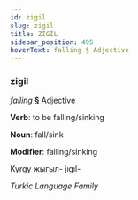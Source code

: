 ```yaml
---
id: zigil
slug: zigil
title: ZİGİL
sidebar_position: 495
hoverText: falling § Adjective
---
```


### zigil

*falling* **§** Adjective

**Verb**: to be falling/sinking

**Noun**: fall/sink

**Modifier**: falling/sinking

Kyrgy жыгыл- jıgıl- 

*Turkic Language Family*
